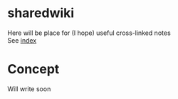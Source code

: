 # sharedwiki
Here will be place for (I hope) useful cross-linked notes  
See [index](INDEX.md)

# Concept
Will write soon
